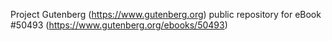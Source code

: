 Project Gutenberg (https://www.gutenberg.org) public repository for
eBook #50493 (https://www.gutenberg.org/ebooks/50493)
